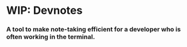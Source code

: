 # WIP: Devnotes

### A tool to make note-taking efficient for a developer who is often working in the terminal.
